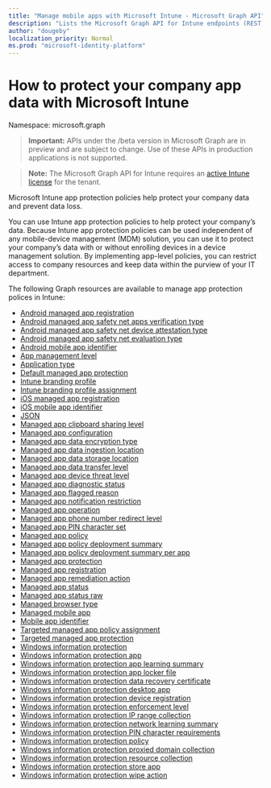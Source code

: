 ```yaml
---
title: "Manage mobile apps with Microsoft Intune - Microsoft Graph API"
description: "Lists the Microsoft Graph API for Intune endpoints (REST) related to mobile app management (MAM) for a tenant organization."
author: "dougeby"
localization_priority: Normal
ms.prod: "microsoft-identity-platform"
---
```


# How to protect your company app data with Microsoft Intune

Namespace: microsoft.graph

> **Important:** APIs under the /beta version in Microsoft Graph are in preview and are subject to change. Use of these APIs in production applications is not supported.

> **Note:** The Microsoft Graph API for Intune requires an [active Intune license](https://go.microsoft.com/fwlink/?linkid=839381) for the tenant.

Microsoft Intune app protection policies help protect your company data and prevent data loss.

You can use Intune app protection policies to help protect your company’s data. Because Intune app protection policies can be used independent of any mobile-device management (MDM) solution, you can use it to protect your company’s data with or without enrolling devices in a device management solution. By implementing app-level policies, you can restrict access to company resources and keep data within the purview of your IT department.

The following Graph resources are available to manage app protection polices in Intune:

- [Android managed app registration](intune-mam-androidmanagedappregistration.md)
- [Android managed app safety net apps verification type](intune-mam-androidmanagedappsafetynetappsverificationtype.md)
- [Android managed app safety net device attestation type](intune-mam-androidmanagedappsafetynetdeviceattestationtype.md)
- [Android managed app safety net evaluation type](intune-mam-androidmanagedappsafetynetevaluationtype.md)
- [Android mobile app identifier](intune-mam-androidmobileappidentifier.md)
- [App management level](intune-mam-appmanagementlevel.md)
- [Application type](intune-wip-applicationtype.md)
- [Default managed app protection](intune-mam-defaultmanagedappprotection.md)
- [Intune branding profile](intune-wip-intunebrandingprofile.md)
- [Intune branding profile assignment](intune-wip-intunebrandingprofileassignment.md)
- [iOS managed app registration](intune-mam-iosmanagedappregistration.md)
- [iOS mobile app identifier](intune-mam-iosmobileappidentifier.md)
- [JSON](intune-mam-json.md)
- [Managed app clipboard sharing level](intune-mam-managedappclipboardsharinglevel.md)
- [Managed app configuration](intune-mam-managedappconfiguration.md)
- [Managed app data encryption type](intune-mam-managedappdataencryptiontype.md)
- [Managed app data ingestion location](intune-mam-managedappdataingestionlocation.md)
- [Managed app data storage location](intune-mam-managedappdatastoragelocation.md)
- [Managed app data transfer level](intune-mam-managedappdatatransferlevel.md)
- [Managed app device threat level](intune-mam-managedappdevicethreatlevel.md)
- [Managed app diagnostic status](intune-mam-managedappdiagnosticstatus.md)
- [Managed app flagged reason](intune-mam-managedappflaggedreason.md)
- [Managed app notification restriction](intune-mam-managedappnotificationrestriction.md)
- [Managed app operation](intune-mam-managedappoperation.md)
- [Managed app phone number redirect level](intune-mam-managedappphonenumberredirectlevel.md)
- [Managed app PIN character set](intune-mam-managedapppincharacterset.md)
- [Managed app policy](intune-mam-managedapppolicy.md)
- [Managed app policy deployment summary](intune-mam-managedapppolicydeploymentsummary.md)
- [Managed app policy deployment summary per app](intune-mam-managedapppolicydeploymentsummaryperapp.md)
- [Managed app protection](intune-mam-managedappprotection.md)
- [Managed app registration](intune-mam-managedappregistration.md)
- [Managed app remediation action](intune-mam-managedappremediationaction.md)
- [Managed app status](intune-mam-managedappstatus.md)
- [Managed app status raw](intune-mam-managedappstatusraw.md)
- [Managed browser type](intune-mam-managedbrowsertype.md)
- [Managed mobile app](intune-mam-managedmobileapp.md)
- [Mobile app identifier](intune-mam-mobileappidentifier.md)
- [Targeted managed app policy assignment](intune-mam-targetedmanagedapppolicyassignment.md)
- [Targeted managed app protection](intune-mam-targetedmanagedappprotection.md)
- [Windows information protection](intune-mam-windowsinformationprotection.md)
- [Windows information protection app](intune-mam-windowsinformationprotectionapp.md)
- [Windows information protection app learning summary](intune-wip-windowsinformationprotectionapplearningsummary.md)
- [Windows information protection app locker file](intune-mam-windowsinformationprotectionapplockerfile.md)
- [Windows information protection data recovery certificate](intune-mam-windowsinformationprotectiondatarecoverycertificate.md)
- [Windows information protection desktop app](intune-mam-windowsinformationprotectiondesktopapp.md)
- [Windows information protection device registration](intune-mam-windowsinformationprotectiondeviceregistration.md)
- [Windows information protection enforcement level](intune-mam-windowsinformationprotectionenforcementlevel.md)
- [Windows information protection IP range collection](intune-mam-windowsinformationprotectioniprangecollection.md)
- [Windows information protection network learning summary](intune-wip-windowsinformationprotectionnetworklearningsummary.md)
- [Windows information protection PIN character requirements](intune-mam-windowsinformationprotectionpincharacterrequirements.md)
- [Windows information protection policy](intune-mam-windowsinformationprotectionpolicy.md)
- [Windows information protection proxied domain collection](intune-mam-windowsinformationprotectionproxieddomaincollection.md)
- [Windows information protection resource collection](intune-mam-windowsinformationprotectionresourcecollection.md)
- [Windows information protection store app](intune-mam-windowsinformationprotectionstoreapp.md)
- [Windows information protection wipe action](intune-mam-windowsinformationprotectionwipeaction.md)

